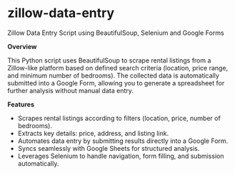 # zillow-data-entry
Zillow Data Entry Script using BeautifulSoup, Selenium and Google Forms

**Overview**

This Python script uses BeautifulSoup to scrape rental listings from a Zillow-like platform based on defined search criteria (location, price range, and minimum number of bedrooms). The collected data is automatically submitted into a Google Form, allowing you to generate a spreadsheet for further analysis without manual data entry.

**Features**

- Scrapes rental listings according to filters (location, price, number of bedrooms).
- Extracts key details: price, address, and listing link.
- Automates data entry by submitting results directly into a Google Form.
- Syncs seamlessly with Google Sheets for structured analysis.
- Leverages Selenium to handle navigation, form filling, and submission automatically.
